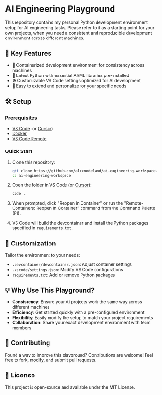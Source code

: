 # AI Engineering Playground 

This repository contains my personal Python development environment setup for AI engineering tasks. Please refer to it as a starting point for your own projects, when you need a consistent and reproducible development environment across different machines.

## 🌟 Key Features

- 🐳 Containerized development environment for consistency across machines
- 🐍 Latest Python with essential AI/ML libraries pre-installed
- ⚙️ Customizable VS Code settings optimized for AI development
- 🔧 Easy to extend and personalize for your specific needs

## 🛠️ Setup

### Prerequisites

- [VS Code](https://code.visualstudio.com/) (or [Cursor](https://cursor.com/))
- [Docker](https://www.docker.com/)
- [VS Code Remote](https://marketplace.visualstudio.com/items?itemName=ms-vscode-remote.vscode-remote-extensionpack)

### Quick Start

1. Clone this repository:

    ```bash
    git clone https://github.com/alexnodeland/ai-engineering-workspace.git
    cd ai-engineering-workspace
    ```

2. Open the folder in VS Code (or [Cursor](https://cursor.com/)):

    ```bash
    code .
    ```

3. When prompted, click "Reopen in Container" or run the "Remote-Containers: Reopen in Container" command from the Command Palette (F1).

4. VS Code will build the devcontainer and install the Python packages specified in `requirements.txt`.

## 🎨 Customization

Tailor the environment to your needs:

- `.devcontainer/devcontainer.json`: Adjust container settings
- `.vscode/settings.json`: Modify VS Code configurations
- `requirements.txt`: Add or remove Python packages

## 💡 Why Use This Playground?

- **Consistency**: Ensure your AI projects work the same way across different machines
- **Efficiency**: Get started quickly with a pre-configured environment
- **Flexibility**: Easily modify the setup to match your project requirements
- **Collaboration**: Share your exact development environment with team members

## 🤝 Contributing

Found a way to improve this playground? Contributions are welcome! Feel free to fork, modify, and submit pull requests.

## 📝 License

This project is open-source and available under the MIT License.
